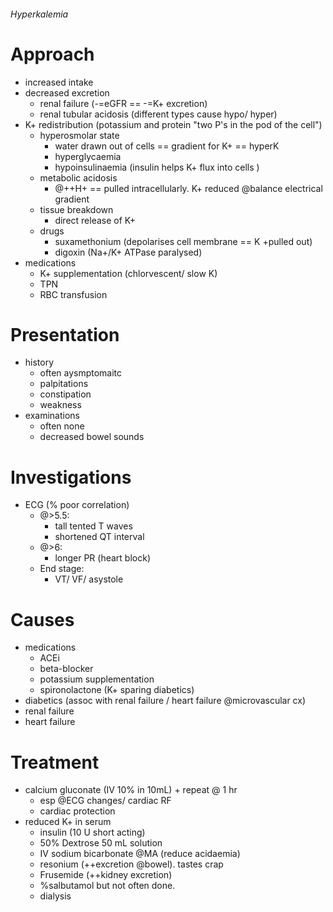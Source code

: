 ###### Hyperkalemia

# Approach
- increased intake
- decreased excretion
    + renal failure (-=eGFR == -=K+ excretion)
    + renal tubular acidosis (different types cause hypo/ hyper)
- K+ redistribution (potassium and protein "two P's in the pod of the cell")
    + hyperosmolar state
        * water drawn out of cells == gradient for K+ == hyperK
        * hyperglycaemia
        * hypoinsulinaemia (insulin helps K+ flux into cells )
    + metabolic acidosis
        * @++H+ == pulled intracellularly. K+ reduced @balance electrical gradient
    + tissue breakdown
        * direct release of K+
    + drugs
        * suxamethonium (depolarises cell membrane == K +pulled out)
        * digoxin (Na+/K+ ATPase paralysed)
- medications   
    + K+ supplementation (chlorvescent/ slow K)
    + TPN
    + RBC transfusion

# Presentation
- history
    + often aysmptomaitc
    + palpitations
    + constipation
    + weakness
- examinations
    + often none
    + decreased bowel sounds

# Investigations
- ECG (% poor correlation)
    + @>5.5:
        * tall tented T waves
        * shortened QT interval
    + @>6:
        * longer PR (heart block)
    + End stage:
        * VT/ VF/ asystole

# Causes
- medications
    + ACEi
    + beta-blocker
    + potassium supplementation
    + spironolactone (K+ sparing diabetics)
- diabetics (assoc with renal failure / heart failure @microvascular cx)
- renal failure
- heart failure

# Treatment
- calcium gluconate (IV 10% in 10mL) + repeat @ 1 hr
    + esp @ECG changes/ cardiac RF
    + cardiac protection
- reduced K+ in serum
    + insulin (10 U short acting)
    + 50% Dextrose 50 mL solution
    + IV sodium bicarbonate @MA (reduce acidaemia)
    + resonium (++excretion @bowel). tastes crap
    + Frusemide (++kidney excretion)
    + %salbutamol but not often done.
    + dialysis
